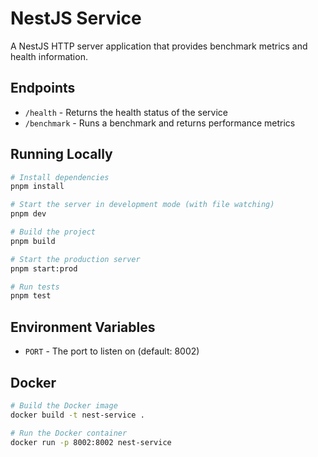 # NestJS Service

A NestJS HTTP server application that provides benchmark metrics and health information.

## Endpoints

- `/health` - Returns the health status of the service
- `/benchmark` - Runs a benchmark and returns performance metrics

## Running Locally

```bash
# Install dependencies
pnpm install

# Start the server in development mode (with file watching)
pnpm dev

# Build the project
pnpm build

# Start the production server
pnpm start:prod

# Run tests
pnpm test
```

## Environment Variables

- `PORT` - The port to listen on (default: 8002)

## Docker

```bash
# Build the Docker image
docker build -t nest-service .

# Run the Docker container
docker run -p 8002:8002 nest-service
```
